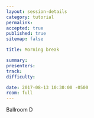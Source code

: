 ```yaml
---
layout: session-details
category: tutorial
permalink:
accepted: true
published: true
sitemap: false

title: Morning break

summary:
presenters:
track:
difficulty:

date: 2017-08-13 10:30:00 -0500
room: full
---
```

Ballroom D
